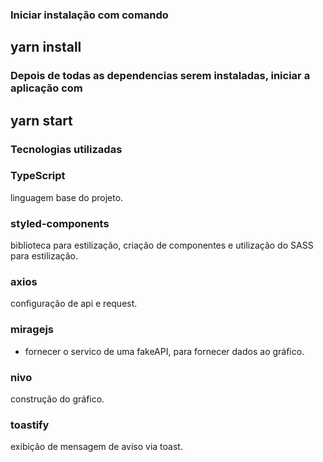 ### Iniciar instalação com comando
## yarn install

### Depois de todas as dependencias serem instaladas, iniciar a aplicação com   
## yarn start

### Tecnologias utilizadas
 
 ### TypeScript
  linguagem base do projeto.
 
 ### styled-components 
  biblioteca para estilização, criação de componentes e utilização do SASS para estilização.
 
 ### axios 
  configuração de api e request.
 
 ### miragejs
 - fornecer o servico de uma fakeAPI, para fornecer dados ao gráfico.
 
 ### nivo
 construção do gráfico.
 
 ### toastify
   exibição de mensagem de aviso via toast.
